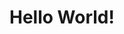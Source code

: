 <!DOCTYPE html>
<html lang="de">
  <head>
    <meta charset="UTF-8">
    <meta name="viewport" content="width=device-width, initial-scale=1.0">
    <title>Outside the Rabbit Hole</title>
  </head>
  <body>
    <h1>Hello World!</h1>
  </body>
</html>
